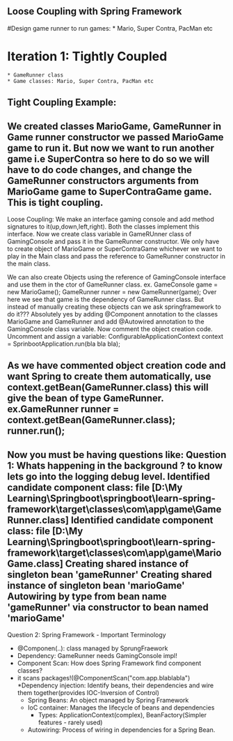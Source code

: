 Loose Coupling with Spring Framework
------------------------------------
#Design game runner to run games:
	* Mario, Super Contra, PacMan etc
# Iteration 1: Tightly Coupled
	* GameRunner class
	* Game classes: Mario, Super Contra, PacMan etc

Tight Coupling Example:
--------------------------------------------	
We created classes MarioGame, GameRunner
in Game runner constructor we passed MarioGame game to run it.
But now we want to run another game i.e SuperContra so here to do so we will have to do code changes,
and change the GameRunner constructors arguments from MarioGame game to SuperContraGame game.
This is tight coupling.
-------------------------------------------

 Loose Coupling:
 We make an interface gaming console and add method signatures to it(up,down,left,right).
 Both the classes implement this interface.
 Now we create class variable in GameRUnner class of GamingConsole and pass it in the GameRunner constructor.
 We only have to create object of MarioGame or SuperContraGame whichever we want to play in the Main class and pass the reference to GameRunner constructor in the main class.
 
We can also create Objects using the reference of GamingConsole interface and use them in the ctor of GameRunner class.
ex. GameConsole game = new MarioGame();
	GameRunner runner = new GameRunner(game);
Over here we see that game is the dependency of GameRunner class.
But instead of manually creating these objects can we ask springframework to do it???
Absolutely yes by adding @Component annotation to the classes MarioGame and GameRunner and add @Autowired annotation to the GamingConsole class variable. 
Now comment the object creation code.
Uncomment and assign a variable: ConfigurableApplicationContext context = SprinbootApplication.run(bla bla bla);

As we have commented object creation code and want Spring to create them automatically, 
use context.getBean(GameRunner.class) this will give the bean of type GameRunner.
ex.GameRunner runner = context.getBean(GameRunner.class);
runner.run(); 
---------------------------------------------------------
Now you must be having questions like:
Question 1: Whats happening in the background ? to know lets go into the logging debug level.
Identified candidate component class: file [D:\My Learning\Springboot\springboot\learn-spring-framework\target\classes\com\app\game\GameRunner.class]
Identified candidate component class: file [D:\My Learning\Springboot\springboot\learn-spring-framework\target\classes\com\app\game\MarioGame.class]
Creating shared instance of singleton bean 'gameRunner'
Creating shared instance of singleton bean 'marioGame'
Autowiring by type from bean name 'gameRunner' via constructor to bean named 'marioGame'
------------------------------------

Question 2: Spring Framework - Important Terminology
* @Componen(..): class managed by SprungFraework
* Dependency: GameRunner needs GamingConsole impl!
* Component Scan: How does Spring Framework find component classes?
* it scans packages!(@ComponentScan("com.app.blablabla")
*Dependency injection: Identify beans, their dependencies and wire
them together(provides IOC-Inversion of Control)
	* Spring Beans: An object managed by Spring Framework
	* IoC container: Manages the lifecycle of beans and dependencies
		* Types: ApplicationContext(complex), BeanFactory(Simpler features - rarely used)
	* Autowiring: Process of wiring in dependencies for a Spring Bean.
	
